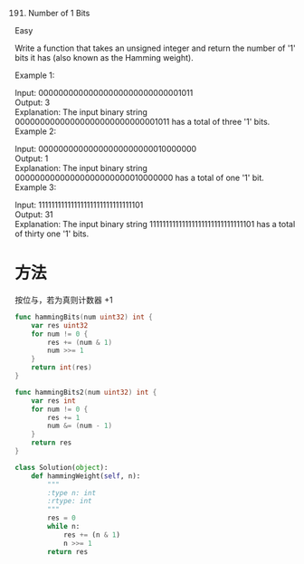 191. Number of 1 Bits

Easy

Write a function that takes an unsigned integer and return the number of '1' bits it has (also known as the Hamming weight).


Example 1:

Input: 00000000000000000000000000001011  
Output: 3  
Explanation: The input binary string   00000000000000000000000000001011 has a total of three '1' bits.  
Example 2:  

Input: 00000000000000000000000010000000  
Output: 1  
Explanation: The input binary string   00000000000000000000000010000000 has a total of one '1' bit.  
Example 3:

Input: 11111111111111111111111111111101  
Output: 31  
Explanation: The input binary string   11111111111111111111111111111101 has a total of thirty one '1' bits.  

# 方法
按位与，若为真则计数器 +1

```go
func hammingBits(num uint32) int {
    var res uint32
    for num != 0 {
        res += (num & 1)
        num >>= 1
    }
    return int(res)
}

func hammingBits2(num uint32) int {
    var res int
    for num != 0 {
        res += 1
        num &= (num - 1)
    }
    return res
}
```

```python
class Solution(object):
    def hammingWeight(self, n):
        """
        :type n: int
        :rtype: int
        """
        res = 0
        while n:
            res += (n & 1)
            n >>= 1
        return res
```
